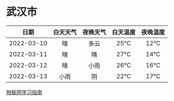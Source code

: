 # 武汉市
|日期|白天天气|夜晚天气|白天温度|夜晚温度|
|:--:|:--:|:--:|:--:|:--:|
|2022-03-10|晴|多云|25℃|12℃|
|2022-03-11|晴|晴|27℃|14℃|
|2022-03-12|晴|小雨|26℃|16℃|
|2022-03-13|小雨|阴|22℃|17℃|
 
[物联网学习指南](http://doc.lziqi.top/IoT)
